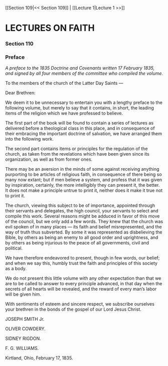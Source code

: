 [[Section 109|<< Section 109]]  |  [[Lecture 1|Lecture 1 >>]]

# LECTURES ON FAITH
### Section 110
### Preface

*A preface to the 1835 *Doctrine and Covenants* written 17 February 1835, and signed by all four members of the committee who compiled the volume.*

To the members of the church of the Latter Day Saints —

Dear Brethren:

We deem it to be unnecessary to entertain you with a lengthy preface to the following volume, but merely to say that it contains, in short, the leading items of the religion which we have professed to believe.

The first part of the book will be found to contain a series of lectures as delivered before a theological class in this place, and in consequence of their embracing the important doctrine of salvation, we have arranged them into the following work.

The second part contains items or principles for the regulation of the church, as taken from the revelations which have been given since its organization, as well as from former ones.

There may be an aversion in the minds of some against receiving anything purporting to be articles of religious faith, in consequence of there being so many now extant; but if men believe a system, and profess that it was given by inspiration, certainly, the more intelligibly they can present it, the better. It does not make a principle untrue to print it, neither does it make it true not to print it.

The church, viewing this subject to be of importance, appointed through their servants and delegates, the high council, your servants to select and compile this work. Several reasons might be adduced in favor of this move of the council, but we only add a few words. They knew that the church was evil spoken of in many places — its faith and belief misrepresented, and the way of truth thus subverted. By some it was represented as disbelieving the Bible, by others as being an enemy to all good order and uprightness, and by others as being injurious to the peace of all governments, civil and political.

We have therefore endeavored to present, though in few words, our belief; and when we say this, humbly trust the faith and principles of this society as a body.

We do not present this little volume with any other expectation than that we are to be called to answer to every principle advanced, in that day when the secrets of all hearts will be revealed, and the reward of every man’s labor will be given him.

With sentiments of esteem and sincere respect, we subscribe ourselves your brethren in the bonds of the gospel of our Lord Jesus Christ.

JOSEPH SMITH Jr.

OLIVER COWDERY.

SIDNEY RIGDON.

F. G. WILLIAMS.

Kirtland, Ohio, February 17, 1835.